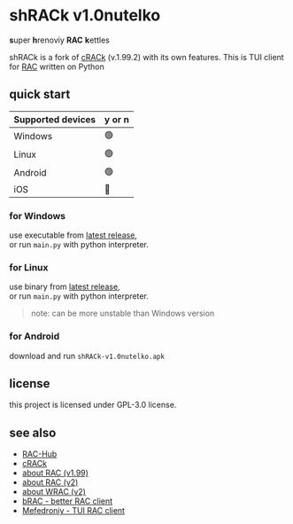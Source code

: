 # shRACk v1.0nutelko
**s**uper **h**renoviy **RAC** **k**ettles

shRACk is a fork of [cRACk](https://github.com/pansangg/cRACk) (v.1.99.2) with its own features. This is TUI client for [RAC](https://github.com/The-Stratosphere-Solutions/RAC-Hub) written on Python

## quick start
| Supported devices  | y or n |
| ------------- | ------------- |
| Windows  | 🟢  |
| Linux    | 🟢  |
| Android  | 🟢  |
| iOS      | 🔴  |
### for Windows
use executable from [latest release](https://github.com/camp3rcraft/shRACk/releases/latest),\
or run `main.py` with python interpreter.

### for Linux
use binary from [latest release](https://github.com/camp3rcraft/shRACk/releases/latest),\
or run `main.py` with python interpreter.
> note: can be more unstable than Windows version

### for Android
download and run `shRACk-v1.0nutelko.apk`

## license
this project is licensed under GPL-3.0 license.

## see also
- [RAC-Hub](https://github.com/The-Stratosphere-Solutions/RAC-Hub)
- [cRACk](https://github.com/pansangg/cRACk)
- [about RAC (v1.99)](https://github.com/The-Stratosphere-Solutions/RAC-Hub/blob/main/RACv1.99.md)
- [about RAC (v2)](https://github.com/The-Stratosphere-Solutions/RAC-Hub/blob/main/RACv2.md)
- [about WRAC (v2)](https://github.com/The-Stratosphere-Solutions/RAC-Hub/blob/main/WRAC.md)
- [bRAC - better RAC client](https://github.com/MeexReay/bRAC)
- [Mefedroniy - TUI RAC client](https://github.com/OctoBanon-Main/mefedroniy-client)
